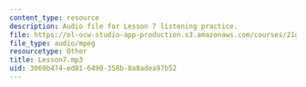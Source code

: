```yaml
---
content_type: resource
description: Audio file for Lesson 7 listening practice.
file: https://ol-ocw-studio-app-production.s3.amazonaws.com/courses/21g-110-chinese-iv-streamlined-spring-2004/3069b474ed816490358b8a8adea97b52_Lesson7.mp3
file_type: audio/mpeg
resourcetype: Other
title: Lesson7.mp3
uid: 3069b474-ed81-6490-358b-8a8adea97b52
---
```

